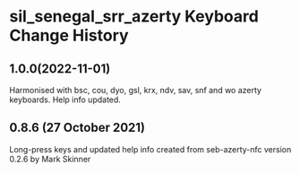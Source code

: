 sil_senegal_srr_azerty Keyboard Change History
===========================================

1.0.0(2022-11-01)
------------------------
Harmonised with bsc, cou, dyo, gsl, krx, ndv, sav, snf and wo azerty keyboards.
Help info updated.

0.8.6 (27 October 2021)
------------------------
Long-press keys and updated help info
created from seb-azerty-nfc version 0.2.6 by Mark Skinner